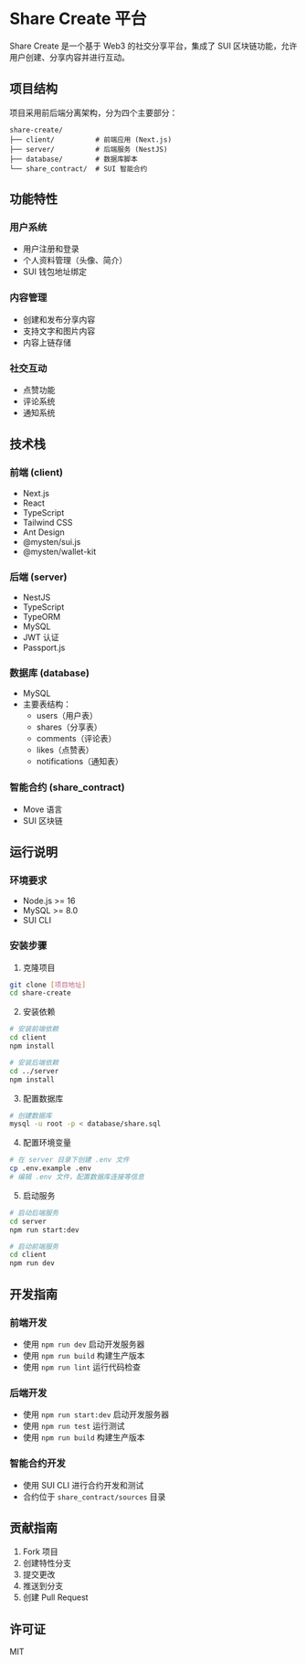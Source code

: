 # Share Create 平台

Share Create 是一个基于 Web3 的社交分享平台，集成了 SUI 区块链功能，允许用户创建、分享内容并进行互动。

## 项目结构

项目采用前后端分离架构，分为四个主要部分：

```
share-create/
├── client/          # 前端应用 (Next.js)
├── server/          # 后端服务 (NestJS)
├── database/        # 数据库脚本
└── share_contract/  # SUI 智能合约
```

## 功能特性

### 用户系统
- 用户注册和登录
- 个人资料管理（头像、简介）
- SUI 钱包地址绑定

### 内容管理
- 创建和发布分享内容
- 支持文字和图片内容
- 内容上链存储

### 社交互动
- 点赞功能
- 评论系统
- 通知系统

## 技术栈

### 前端 (client)
- Next.js
- React
- TypeScript
- Tailwind CSS
- Ant Design
- @mysten/sui.js
- @mysten/wallet-kit

### 后端 (server)
- NestJS
- TypeScript
- TypeORM
- MySQL
- JWT 认证
- Passport.js

### 数据库 (database)
- MySQL
- 主要表结构：
  - users（用户表）
  - shares（分享表）
  - comments（评论表）
  - likes（点赞表）
  - notifications（通知表）

### 智能合约 (share_contract)
- Move 语言
- SUI 区块链

## 运行说明

### 环境要求
- Node.js >= 16
- MySQL >= 8.0
- SUI CLI

### 安装步骤

1. 克隆项目
```bash
git clone [项目地址]
cd share-create
```

2. 安装依赖
```bash
# 安装前端依赖
cd client
npm install

# 安装后端依赖
cd ../server
npm install
```

3. 配置数据库
```bash
# 创建数据库
mysql -u root -p < database/share.sql
```

4. 配置环境变量
```bash
# 在 server 目录下创建 .env 文件
cp .env.example .env
# 编辑 .env 文件，配置数据库连接等信息
```

5. 启动服务
```bash
# 启动后端服务
cd server
npm run start:dev

# 启动前端服务
cd client
npm run dev
```

## 开发指南

### 前端开发
- 使用 `npm run dev` 启动开发服务器
- 使用 `npm run build` 构建生产版本
- 使用 `npm run lint` 运行代码检查

### 后端开发
- 使用 `npm run start:dev` 启动开发服务器
- 使用 `npm run test` 运行测试
- 使用 `npm run build` 构建生产版本

### 智能合约开发
- 使用 SUI CLI 进行合约开发和测试
- 合约位于 `share_contract/sources` 目录

## 贡献指南

1. Fork 项目
2. 创建特性分支
3. 提交更改
4. 推送到分支
5. 创建 Pull Request

## 许可证
MIT